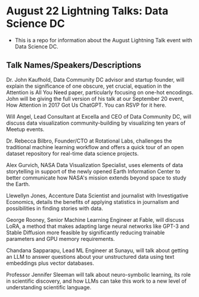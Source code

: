 # August 22 Lightning Talks: Data Science DC

* This is a repo for information about the August Lightning Talk event with Data Science DC. 

## Talk Names/Speakers/Descriptions

Dr. John Kaufhold, Data Community DC advisor and startup founder, will explain the significance of one obscure, yet crucial, equation in the Attention is All You Need paper, particularly focusing on one-hot encodings. John will be giving the full version of his talk at our September 20 event, How Attention in 2017 Got Us ChatGPT. You can RSVP for it here.

Will Angel, Lead Consultant at Excella and CEO of Data Community DC, will discuss data visualization community-building by visualizing ten years of Meetup events.

Dr. Rebecca Bilbro, Founder/CTO at Rotational Labs, challenges the traditional machine learning workflow and offers a quick tour of an open dataset repository for real-time data science projects.

Alex Gurvich, NASA Data Visualization Specialist, uses elements of data storytelling in support of the newly opened Earth Information Center to better communicate how NASA's mission extends beyond space to study the Earth.

Llewellyn Jones, Accenture Data Scientist and journalist with Investigative Economics, details the benefits of applying statistics in journalism and possibilities in finding stories with data.

George Rooney, Senior Machine Learning Engineer at Fable, will discuss LoRA, a method that makes adapting large neural networks like GPT-3 and Stable Diffusion more feasible by significantly reducing trainable parameters and GPU memory requirements.

Chandana Sapparapu, Lead ML Engineer at Sunayu, will talk about getting an LLM to answer questions about your unstructured data using text embeddings plus vector databases.

Professor Jennifer Sleeman will talk about neuro-symbolic learning, its role in scientific discovery, and how LLMs can take this work to a new level of understanding scientific language.
